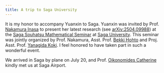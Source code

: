```yaml
---
title: A trip to Saga University
---
```


It is my honor to accompany Yuanxin to Saga. Yuanxin was invited by Prof. [Nakamura Inasa](http://inasa.ms.saga-u.ac.jp/) to present her latest research (see [arXiv:2504.09988](https://arxiv.org/abs/2504.09988)) at the [Saga Souhatsu Mathematical Seminar](http://inasa.ms.saga-u.ac.jp/Japanese/saga-souhatsu.html) at [Saga University](https://www.saga-u.ac.jp/en/). This seminar was jointly organized by Prof. Nakamura, Asst. Prof. [Bekki Hohto](https://hohtobekki.github.io/) and Proj. Asst. Prof. [Yanagida Koki](https://jglobal.jst.go.jp/en/detail?JGLOBAL_ID=202501012520557220). I feel honored to have taken part in such a wonderful event.

We arrived in Saga by plane on July 20, and Prof. [Oikonomides Catherine](https://www.math.keio.ac.jp/coe/member/oikonomidesEng4.htm) kindly met us at Saga Airport.
